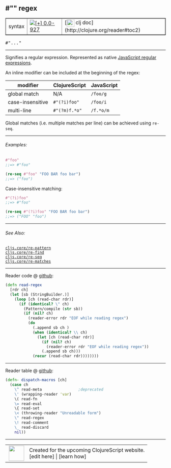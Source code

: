 ## #"" regex



 <table border="1">
<tr>
<td>syntax</td>
<td><a href="https://github.com/cljsinfo/cljs-api-docs/tree/0.0-927"><img valign="middle" alt="[+] 0.0-927" title="Added in 0.0-927" src="https://img.shields.io/badge/+-0.0--927-lightgrey.svg"></a> </td>
<td>
[<img height="24px" valign="middle" src="http://i.imgur.com/1GjPKvB.png"> clj doc](http://clojure.org/reader#toc2)
</td>
</tr>
</table>

<samp>#"..."</samp><br>

---


Signifies a regular expression. Represented as native [JavaScript regular expressions].

[JavaScript regular expressions]:https://developer.mozilla.org/en-US/docs/Web/JavaScript/Guide/Regular_Expressions

An inline modifier can be included at the beginning of the regex:

|  modifier          | ClojureScript | JavaScript |
|--------------------|---------------|------------|
|  global match      | N/A           | `/foo/g`   |
|  case-insensitive  | `#"(?i)foo"`  | `/foo/i`   |
|  multi-line        | `#"(?m)f.*o"` | `/f.*o/m`  |

Global matches (i.e. multiple matches per line) can be achieved using `re-seq`.

---

###### Examples:

```clj
#"foo"
;;=> #"foo"

(re-seq #"foo" "FOO BAR foo bar")
;;=> ("foo")
```

Case-insensitive matching:

```clj
#"(?i)foo"
;;=> #"foo"

(re-seq #"(?i)foo" "FOO BAR foo bar")
;;=> ("FOO" "foo")
```

---

###### See Also:

[`cljs.core/re-pattern`](cljs.core_re-pattern.md)<br>
[`cljs.core/re-find`](cljs.core_re-find.md)<br>
[`cljs.core/re-seq`](cljs.core_re-seq.md)<br>
[`cljs.core/re-matches`](cljs.core_re-matches.md)<br>

---





Reader code @ [github](https://github.com/clojure/tools.reader/blob/tools.reader-0.8.10/src/main/clojure/clojure/tools/reader/impl/commons.clj#L129-L144):

```clj
(defn read-regex
  [rdr ch]
  (let [sb (StringBuilder.)]
    (loop [ch (read-char rdr)]
      (if (identical? \" ch)
        (Pattern/compile (str sb))
        (if (nil? ch)
          (reader-error rdr "EOF while reading regex")
          (do
            (.append sb ch )
            (when (identical? \\ ch)
              (let [ch (read-char rdr)]
                (if (nil? ch)
                  (reader-error rdr "EOF while reading regex"))
                (.append sb ch)))
            (recur (read-char rdr))))))))
```

<!--
Repo - tag - source tree - lines:

 <pre>
tools.reader @ tools.reader-0.8.10
└── src
    └── main
        └── clojure
            └── clojure
                └── tools
                    └── reader
                        └── impl
                            └── <ins>[commons.clj:129-144](https://github.com/clojure/tools.reader/blob/tools.reader-0.8.10/src/main/clojure/clojure/tools/reader/impl/commons.clj#L129-L144)</ins>
</pre>
-->

---
Reader table @ [github](https://github.com/clojure/tools.reader/blob/tools.reader-0.8.10/src/main/clojure/clojure/tools/reader.clj#L612-L623):

```clj
(defn- dispatch-macros [ch]
  (case ch
    \^ read-meta                ;deprecated
    \' (wrapping-reader 'var)
    \( read-fn
    \= read-eval
    \{ read-set
    \< (throwing-reader "Unreadable form")
    \" read-regex
    \! read-comment
    \_ read-discard
    nil))
```

<!--
Repo - tag - source tree - lines:

 <pre>
tools.reader @ tools.reader-0.8.10
└── src
    └── main
        └── clojure
            └── clojure
                └── tools
                    └── <ins>[reader.clj:612-623](https://github.com/clojure/tools.reader/blob/tools.reader-0.8.10/src/main/clojure/clojure/tools/reader.clj#L612-L623)</ins>
</pre>
-->

---



 <table>
<tr><td>
<img valign="middle" align="right" width="48px" src="http://i.imgur.com/Hi20huC.png">
</td><td>
Created for the upcoming ClojureScript website.<br>
[edit here] | [learn how]
</td></tr></table>

[edit here]:https://github.com/cljsinfo/cljs-api-docs/blob/master/cljsdoc/syntax_regex.cljsdoc
[learn how]:https://github.com/cljsinfo/cljs-api-docs/wiki/cljsdoc-files

<!--

This information was too distracting to show to readers, but I'll leave it
commented here since it is helpful to:

- pretty-print the data used to generate this document
- and show how to retrieve that data



The API data for this symbol:

```clj
{:description "Signifies a regular expression. Represented as native [JavaScript regular expressions].\n\n[JavaScript regular expressions]:https://developer.mozilla.org/en-US/docs/Web/JavaScript/Guide/Regular_Expressions\n\nAn inline modifier can be included at the beginning of the regex:\n\n|  modifier          | ClojureScript | JavaScript |\n|--------------------|---------------|------------|\n|  global match      | N/A           | `/foo/g`   |\n|  case-insensitive  | `#\"(?i)foo\"`  | `/foo/i`   |\n|  multi-line        | `#\"(?m)f.*o\"` | `/f.*o/m`  |\n\nGlobal matches (i.e. multiple matches per line) can be achieved using `re-seq`.",
 :ns "syntax",
 :name "regex",
 :history [["+" "0.0-927"]],
 :type "syntax",
 :related ["cljs.core/re-pattern"
           "cljs.core/re-find"
           "cljs.core/re-seq"
           "cljs.core/re-matches"],
 :full-name-encode "syntax_regex",
 :extra-sources ({:code "(defn read-regex\n  [rdr ch]\n  (let [sb (StringBuilder.)]\n    (loop [ch (read-char rdr)]\n      (if (identical? \\\" ch)\n        (Pattern/compile (str sb))\n        (if (nil? ch)\n          (reader-error rdr \"EOF while reading regex\")\n          (do\n            (.append sb ch )\n            (when (identical? \\\\ ch)\n              (let [ch (read-char rdr)]\n                (if (nil? ch)\n                  (reader-error rdr \"EOF while reading regex\"))\n                (.append sb ch)))\n            (recur (read-char rdr))))))))",
                  :title "Reader code",
                  :repo "tools.reader",
                  :tag "tools.reader-0.8.10",
                  :filename "src/main/clojure/clojure/tools/reader/impl/commons.clj",
                  :lines [129 144]}
                 {:code "(defn- dispatch-macros [ch]\n  (case ch\n    \\^ read-meta                ;deprecated\n    \\' (wrapping-reader 'var)\n    \\( read-fn\n    \\= read-eval\n    \\{ read-set\n    \\< (throwing-reader \"Unreadable form\")\n    \\\" read-regex\n    \\! read-comment\n    \\_ read-discard\n    nil))",
                  :title "Reader table",
                  :repo "tools.reader",
                  :tag "tools.reader-0.8.10",
                  :filename "src/main/clojure/clojure/tools/reader.clj",
                  :lines [612 623]}),
 :usage ["#\"...\""],
 :examples [{:id "dacf80",
             :content "```clj\n#\"foo\"\n;;=> #\"foo\"\n\n(re-seq #\"foo\" \"FOO BAR foo bar\")\n;;=> (\"foo\")\n```\n\nCase-insensitive matching:\n\n```clj\n#\"(?i)foo\"\n;;=> #\"foo\"\n\n(re-seq #\"(?i)foo\" \"FOO BAR foo bar\")\n;;=> (\"FOO\" \"foo\")\n```"}],
 :full-name "syntax/regex",
 :display "#\"\" regex",
 :clj-doc "http://clojure.org/reader#toc2"}

```

Retrieve the API data for this symbol:

```clj
;; from Clojure REPL
(require '[clojure.edn :as edn])
(-> (slurp "https://raw.githubusercontent.com/cljsinfo/cljs-api-docs/catalog/cljs-api.edn")
    (edn/read-string)
    (get-in [:symbols "syntax/regex"]))
```

-->
